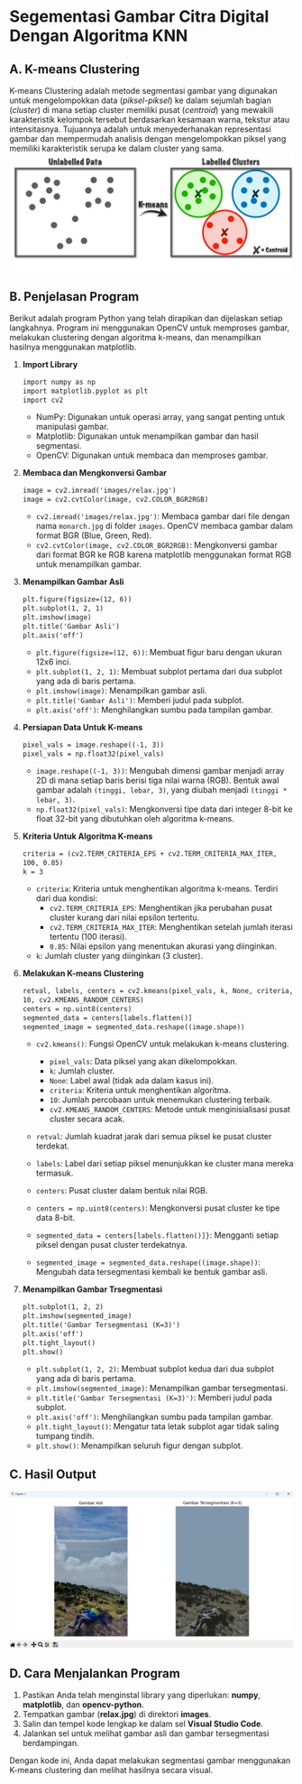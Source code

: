 # Segementasi Gambar Citra Digital Dengan Algoritma KNN

## A. K-means Clustering
K-means Clustering adalah metode segmentasi gambar yang digunakan untuk mengelompokkan data (*piksel-piksel*) ke dalam sejumlah bagian (*cluster*) di mana setiap cluster memiliki pusat (*centroid*) yang mewakili karakteristik kelompok tersebut berdasarkan kesamaan warna, tekstur atau intensitasnya. Tujuannya adalah untuk menyederhanakan representasi gambar dan mempermudah analisis dengan mengelompokkan piksel yang memiliki karakteristik serupa ke dalam cluster yang sama.
![img 1](ilustrasi.png)

## B. Penjelasan Program
Berikut adalah program Python yang telah dirapikan dan dijelaskan setiap langkahnya. Program ini menggunakan OpenCV untuk memproses gambar, melakukan clustering dengan algoritma k-means, dan menampilkan hasilnya menggunakan matplotlib.

1. **Import Library**
   ```
   import numpy as np
   import matplotlib.pyplot as plt
   import cv2
   ```
   - NumPy: Digunakan untuk operasi array, yang sangat penting untuk manipulasi gambar.
   - Matplotlib: Digunakan untuk menampilkan gambar dan hasil segmentasi.
   - OpenCV: Digunakan untuk membaca dan memproses gambar.

2. **Membaca dan Mengkonversi Gambar**
   ```
   image = cv2.imread('images/relax.jpg')
   image = cv2.cvtColor(image, cv2.COLOR_BGR2RGB)
   ```
   - `cv2.imread('images/relax.jpg')`: Membaca gambar dari file dengan nama `monarch.jpg` di folder `images`. OpenCV membaca gambar dalam format BGR (Blue, Green, Red).
   - `cv2.cvtColor(image, cv2.COLOR_BGR2RGB)`: Mengkonversi gambar dari format BGR ke RGB karena matplotlib menggunakan format RGB untuk menampilkan gambar.

3. **Menampilkan Gambar Asli**
   ```
   plt.figure(figsize=(12, 6))
   plt.subplot(1, 2, 1)
   plt.imshow(image)
   plt.title('Gambar Asli')
   plt.axis('off')
   ```
   - `plt.figure(figsize=(12, 6))`: Membuat figur baru dengan ukuran 12x6 inci.
   - `plt.subplot(1, 2, 1)`: Membuat subplot pertama dari dua subplot yang ada di baris pertama.
   - `plt.imshow(image)`: Menampilkan gambar asli.
   - `plt.title('Gambar Asli')`: Memberi judul pada subplot.
   - `plt.axis('off')`: Menghilangkan sumbu pada tampilan gambar.

4. **Persiapan Data Untuk K-means**
   ```
   pixel_vals = image.reshape((-1, 3))
   pixel_vals = np.float32(pixel_vals)
   ```
   - `image.reshape((-1, 3))`: Mengubah dimensi gambar menjadi array 2D di mana setiap baris berisi tiga nilai warna (RGB). Bentuk awal gambar adalah `(tinggi, lebar, 3)`, yang diubah menjadi `(tinggi * lebar, 3)`.
   - `np.float32(pixel_vals)`: Mengkonversi tipe data dari integer 8-bit ke float 32-bit yang dibutuhkan oleh algoritma k-means.

5. **Kriteria Untuk Algoritma K-means**
   ```
   criteria = (cv2.TERM_CRITERIA_EPS + cv2.TERM_CRITERIA_MAX_ITER, 100, 0.85)
   k = 3
   ```
   - `criteria`: Kriteria untuk menghentikan algoritma k-means. Terdiri dari dua kondisi:
      - `cv2.TERM_CRITERIA_EPS`: Menghentikan jika perubahan pusat cluster kurang dari nilai epsilon tertentu.
      - `cv2.TERM_CRITERIA_MAX_ITER`: Menghentikan setelah jumlah iterasi tertentu (100 iterasi).
      - `0.85`: Nilai epsilon yang menentukan akurasi yang diinginkan.
   - `k`: Jumlah cluster yang diinginkan (3 cluster).

6. **Melakukan K-means Clustering**
   ```
   retval, labels, centers = cv2.kmeans(pixel_vals, k, None, criteria, 10, cv2.KMEANS_RANDOM_CENTERS)
   centers = np.uint8(centers)
   segmented_data = centers[labels.flatten()]
   segmented_image = segmented_data.reshape((image.shape))
   ```
   - `cv2.kmeans()`: Fungsi OpenCV untuk melakukan k-means clustering.
      - `pixel_vals`: Data piksel yang akan dikelompokkan.
      - `k`: Jumlah cluster.
      - `None`: Label awal (tidak ada dalam kasus ini).
      - `criteria`: Kriteria untuk menghentikan algoritma.
      - `10`: Jumlah percobaan untuk menemukan clustering terbaik.
      - `cv2.KMEANS_RANDOM_CENTERS`: Metode untuk menginisialisasi pusat cluster secara acak.
  
   - `retval`: Jumlah kuadrat jarak dari semua piksel ke pusat cluster terdekat.
   - `labels`: Label dari setiap piksel menunjukkan ke cluster mana mereka termasuk.
   - `centers`: Pusat cluster dalam bentuk nilai RGB.
   - `centers = np.uint8(centers)`: Mengkonversi pusat cluster ke tipe data 8-bit.
   - `segmented_data = centers[labels.flatten()]}`: Mengganti setiap piksel dengan pusat cluster terdekatnya.
   - `segmented_image = segmented_data.reshape((image.shape))`: Mengubah data tersegmentasi kembali ke bentuk gambar asli.

7. **Menampilkan Gambar Trsegmentasi**
   ```
   plt.subplot(1, 2, 2)
   plt.imshow(segmented_image)
   plt.title('Gambar Tersegmentasi (K=3)')
   plt.axis('off')
   plt.tight_layout()
   plt.show()
   ```
   - `plt.subplot(1, 2, 2)`: Membuat subplot kedua dari dua subplot yang ada di baris pertama.
   - `plt.imshow(segmented_image)`: Menampilkan gambar tersegmentasi.
   - `plt.title('Gambar Tersegmentasi (K=3)')`: Memberi judul pada subplot.
   - `plt.axis('off')`: Menghilangkan sumbu pada tampilan gambar.
   - `plt.tight_layout()`: Mengatur tata letak subplot agar tidak saling tumpang tindih.
   - `plt.show()`: Menampilkan seluruh figur dengan subplot.
  
## C. Hasil Output
![img 2](Output-Image.png)
<br>
## D. Cara Menjalankan Program
   1. Pastikan Anda telah menginstal library yang diperlukan: **numpy**, **matplotlib**, dan **opencv-python**.
   2. Tempatkan gambar (**relax.jpg**) di direktori **images**.
   3. Salin dan tempel kode lengkap ke dalam sel **Visual Studio Code**.
   4. Jalankan sel untuk melihat gambar asli dan gambar tersegmentasi berdampingan.
      
   Dengan kode ini, Anda dapat melakukan segmentasi gambar menggunakan K-means clustering dan melihat hasilnya secara visual.

